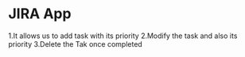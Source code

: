 # JIRA App

1.It allows us to add task with its priority
2.Modify the task and also its priority
3.Delete the Tak once completed
